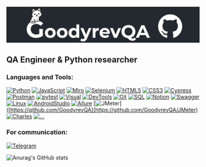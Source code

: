 [![Header](https://github.com/GoodyrevQA/GoodyrevQA/blob/main/assets/logo.png)](https://goodyrevqa.github.io/)

## QA Engineer & Python researcher

### Languages and Tools:
[![Python](https://img.shields.io/badge/-Python-24292f??style=for-the-badge&logo=Python&logoColor=47c5fb)](https://github.com/GoodyrevQA/python_tg_bot)
[![JavaScript](https://img.shields.io/badge/-JavaScript-24292f??style=for-the-badge&logo=JavaScript&logoColor=fff600)](https://github.com/GoodyrevQA/SnakeQA)
[![Miro](https://img.shields.io/badge/-Miro-24292f??style=for-the-badge&logo=Miro&logoColor=ff6c36)](https://miro.com/app/board/uXjVP_77u_w=/)
[![Selenium](https://img.shields.io/badge/-Selenium-24292f??style=for-the-badge&logo=Selenium&logoColor=00bf0d)](https://github.com/GoodyrevQA/python_selenium)
[![HTML5](https://img.shields.io/badge/-HTML5-24292f??style=for-the-badge&logo=html5&logoColor=f68442)](https://github.com/GoodyrevQA/GoodyrevQA.github.io)
[![CSS3](https://img.shields.io/badge/-CSS3-24292f??style=for-the-badge&logo=css3&logoColor=265eaa)](https://github.com/GoodyrevQA/GoodyrevQA.github.io)
[![Cypress](https://img.shields.io/badge/-Cypress-24292f??style=for-the-badge&logo=Cypress&logoColor=d2d2d2)](https://github.com/GoodyrevQA/cypress.js)
[![Postman](https://img.shields.io/badge/-Postman-24292f??style=for-the-badge&logo=Postman&logoColor=ff6c36)](https://github.com/GoodyrevQA/Postman)
[![pytest](https://img.shields.io/badge/-pytest-24292f??style=for-the-badge&logo=pytest&logoColor=0099d9)](https://github.com/GoodyrevQA/python_autotests)
[![Visual](https://img.shields.io/badge/-Visual_Studio_Code-24292f??style=for-the-badge&logo=Visualstudiocode&logoColor=47c5fb)](https://github.com/GoodyrevQA)
[![DevTools](https://img.shields.io/badge/-DevTools-24292f??style=for-the-badge&logo=googlechrome&logoColor=fff600)](https://github.com/GoodyrevQA)
[![Git](https://img.shields.io/badge/-Git-24292f??style=for-the-badge&logo=Git&logoColor=f43010)](https://github.com/GoodyrevQA)
[![SQL](https://img.shields.io/badge/-SQL-24292f??style=for-the-badge&logo=postgresql&logoColor=0487af)](https://github.com/GoodyrevQA)
[![Notion](https://img.shields.io/badge/-Notion-24292f??style=for-the-badge&logo=Notion&logoColor=ffffff)](https://github.com/GoodyrevQA)
[![Swagger](https://img.shields.io/badge/-Swagger-24292f??style=for-the-badge&logo=Swagger&logoColor=0cff00)](https://github.com/GoodyrevQA)
[![Linux](https://img.shields.io/badge/-Linux-24292f??style=for-the-badge&logo=linux&logoColor=ffffff)](https://github.com/GoodyrevQA)
[![AndroidStudio](https://img.shields.io/badge/-AndroidStudio-24292f??style=for-the-badge&logo=androidstudio&logoColor=79ae42)](https://github.com/GoodyrevQA)
[![Allure](https://img.shields.io/badge/-Allure-24292f??style=for-the-badge&logo=Allurer&logoColor=0cff00)](https://github.com/GoodyrevQA)
[![JMeter](https://img.shields.io/badge/-JMeter-24292f??style=for-the-badge&logo=JMeter&logoColor=ffffff)]([https://github.com/GoodyrevQA](https://github.com/GoodyrevQA/JMeter)
[![Charles](https://img.shields.io/badge/-Charles-24292f??style=for-the-badge&logo=Charles&logoColor=79ae42)](https://github.com/GoodyrevQA)
[![...](https://img.shields.io/badge/-...-24292f??style=for-the-badge&logo=...&logoColor=ffffff)](https://github.com/GoodyrevQA?tab=repositories)

### For communication:
[![Telegram](https://img.shields.io/badge/-Telegram-24292f??style=for-the-badge&logo=Telegram&logoColor=47c5fb)](https://t.me/Goodyrev)

![Anurag's GitHub stats](https://github-readme-stats.vercel.app/api?username=GoodyrevQA&hide=issues,contribs&show_icons=true&theme=codeSTACKr)
